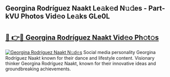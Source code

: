 ## Georgina Rodríguez Naakt Le𝚊k𝚎d N𝚞𝚍es - Part-kVU Photos Vid𝚎o Le𝚊ks GLe0L

# <h2><a href="http://fb07dac.evod.top/?m=Georgina+Rodr%c3%adguez+Naakt">🔗 👉🔴 Georgina Rodríguez Naakt Vid𝚎o Ph𝚘t𝚘s</a></h2>

[![Georgina Rodríguez Naakt N𝚞d𝚎s](https://i.imgur.com/8V9OHl7.gif)](http://fb07dac.evod.top/?m=Georgina+Rodr%c3%adguez+Naakt)
Social media personality Georgina Rodríguez Naakt known for their dance and lifestyle content. Visionary thinker Georgina Rodríguez Naakt, known for their innovative ideas and groundbreaking achievements. 
